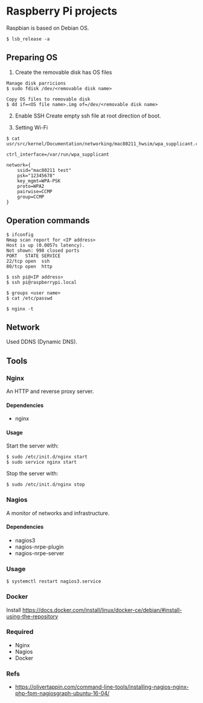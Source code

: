 # Raspberry Pi projects
Raspbian is based on Debian OS.
```
$ lsb_release -a
```

## Preparing OS

1. Create the removable disk has OS files
```
Manage disk parricions
$ sudo fdisk /dev/<removable disk name>

Copy OS files to removable disk
$ dd if=<OS file name>.img of=/dev/<removable disk name>
```

2. Enable SSH
Create empty ssh file at root direction of boot.

3. Setting Wi-Fi
```
$ cat usr/src/kernel/Documentation/networking/mac80211_hwsim/wpa_supplicant.conf 

ctrl_interface=/var/run/wpa_supplicant

network={
	ssid="mac80211 test"
	psk="12345678"
	key_mgmt=WPA-PSK
	proto=WPA2
	pairwise=CCMP
	group=CCMP
}
```

## Operation commands

```
$ ifconfig
Nmap scan report for <IP address>
Host is up (0.0057s latency).
Not shown: 998 closed ports
PORT   STATE SERVICE
22/tcp open  ssh
80/tcp open  http

$ ssh pi@<IP address>
$ ssh pi@raspberrypi.local

$ groups <user name>
$ cat /etc/passwd

$ nginx -t
```

## Network
Used DDNS (Dynamic DNS).


## Tools

### Nginx
An HTTP and reverse proxy server.

#### Dependencies
- nginx

#### Usage
Start the server with:
```
$ sudo /etc/init.d/nginx start
$ sudo service nginx start
```

Stop the server with:
```
$ sudo /etc/init.d/nginx stop
```

### Nagios
A monitor of networks and infrastructure.

#### Dependencies
- nagios3
- nagios-nrpe-plugin
- nagios-nrpe-server

### Usage
```
$ systemctl restart nagios3.service
```


### Docker
Install https://docs.docker.com/install/linux/docker-ce/debian/#install-using-the-repository


### Required
- Nginx
- Nagios
- Docker

### Refs
- https://olivertappin.com/command-line-tools/installing-nagios-nginx-php-fpm-nagiosgraph-ubuntu-16-04/
